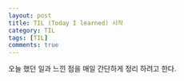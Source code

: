 ```yaml
---
layout: post
title: TIL (Today I learned) 시작
category: TIL
tags: [TIL]
comments: true
---
```


오늘 했던 일과 느낀 점을 매일 간단하게 정리 하려고 한다.
